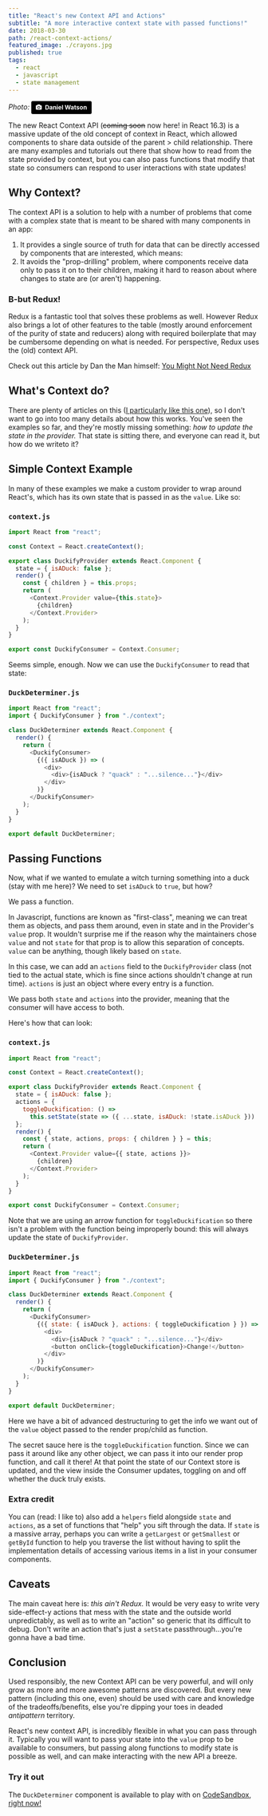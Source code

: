 ```yaml
---
title: "React's new Context API and Actions"
subtitle: "A more interactive context state with passed functions!"
date: 2018-03-30
path: /react-context-actions/
featured_image: ./crayons.jpg
published: true
tags:
  - react
  - javascript
  - state management
---
```


_Photo:_ <a style="background-color:black;color:white;text-decoration:none;padding:4px 6px;font-family:-apple-system, BlinkMacSystemFont, &quot;San Francisco&quot;, &quot;Helvetica Neue&quot;, Helvetica, Ubuntu, Roboto, Noto, &quot;Segoe UI&quot;, Arial, sans-serif;font-size:12px;font-weight:bold;line-height:1.2;display:inline-block;border-radius:3px;" href="https://unsplash.com/@danielwatsondesign?utm_medium=referral&amp;utm_campaign=photographer-credit&amp;utm_content=creditBadge" target="_blank" rel="noopener noreferrer" title="Download free do whatever you want high-resolution photos from Daniel Watson"><span style="display:inline-block;padding:2px 3px;"><svg xmlns="http://www.w3.org/2000/svg" style="height:12px;width:auto;position:relative;vertical-align:middle;top:-1px;fill:white;" viewBox="0 0 32 32"><title>unsplash-logo</title><path d="M20.8 18.1c0 2.7-2.2 4.8-4.8 4.8s-4.8-2.1-4.8-4.8c0-2.7 2.2-4.8 4.8-4.8 2.7.1 4.8 2.2 4.8 4.8zm11.2-7.4v14.9c0 2.3-1.9 4.3-4.3 4.3h-23.4c-2.4 0-4.3-1.9-4.3-4.3v-15c0-2.3 1.9-4.3 4.3-4.3h3.7l.8-2.3c.4-1.1 1.7-2 2.9-2h8.6c1.2 0 2.5.9 2.9 2l.8 2.4h3.7c2.4 0 4.3 1.9 4.3 4.3zm-8.6 7.5c0-4.1-3.3-7.5-7.5-7.5-4.1 0-7.5 3.4-7.5 7.5s3.3 7.5 7.5 7.5c4.2-.1 7.5-3.4 7.5-7.5z"></path></svg></span><span style="display:inline-block;padding:2px 3px;">Daniel Watson</span></a>

The new React Context API (~~coming soon~~ now here! in React 16.3) is a massive update of the old concept of context in React, which allowed components to share data outside of the parent > child relationship.  There are many examples and tutorials out there that show how to read from the state provided by context, but you can also pass functions that modify that state so consumers can respond to user interactions with state updates!

## Why Context?

The context API is a solution to help with a number of problems that come with a complex state that is meant to be shared with many components in an app:

1.  It provides a single source of truth for data that can be directly accessed by components that are interested, which means:
2.  It avoids the "prop-drilling" problem, where components receive data only to pass it on to their children, making it hard to reason about where changes to state are (or aren't) happening.

### B-but Redux!

Redux is a fantastic tool that solves these problems as well. However Redux also brings a lot of other features to the table (mostly around enforcement of the purity of state and reducers) along with required boilerplate that may be cumbersome depending on what is needed. For perspective, Redux uses the (old) context API.

Check out this article by Dan the Man himself: [You Might Not Need Redux](https://medium.com/@dan_abramov/you-might-not-need-redux-be46360cf367)

## What's Context do?

There are plenty of articles on this ([I particularly like this one](https://medium.com/dailyjs/reacts-%EF%B8%8F-new-context-api-70c9fe01596b)), so I don't want to go into too many details about how this works. You've seen the examples so far, and they're mostly missing something: _how to update the state in the provider._ That state is sitting there, and everyone can read it, but how do we writeto it?

## Simple Context Example

In many of these examples we make a custom provider to wrap around React's, which has its own state that is passed in as the `value`. Like so:

### `context.js`

```javascript
import React from "react";

const Context = React.createContext();

export class DuckifyProvider extends React.Component {
  state = { isADuck: false };
  render() {
    const { children } = this.props;
    return ( 
      <Context.Provider value={this.state}>
        {children}
      </Context.Provider>
    );
  }
}

export const DuckifyConsumer = Context.Consumer;
```

Seems simple, enough. Now we can use the `DuckifyConsumer` to read that state:

### `DuckDeterminer.js`

```javascript
import React from "react";
import { DuckifyConsumer } from "./context";

class DuckDeterminer extends React.Component {
  render() {
    return (
      <DuckifyConsumer>
        {({ isADuck }) => (
          <div>
            <div>{isADuck ? "quack" : "...silence..."}</div>
          </div>
        )}
      </DuckifyConsumer>
    );
  }
}

export default DuckDeterminer;
```

## Passing Functions

Now, what if we wanted to emulate a witch turning something into a duck (stay with me here)? We need to set `isADuck` to `true`, but how?

We pass a function.

In Javascript, functions are known as "first-class", meaning we can treat them as objects, and pass them around, even in state and in the Provider's `value` prop. It wouldn't surprise me if the reason why the maintainers chose `value` and not `state` for that prop is to allow this separation of concepts. `value` can be anything, though likely based on `state`.

In this case, we can add an `actions` field to the `DuckifyProvider` class (not tied to the actual state, which is fine since actions shouldn't change at run time). `actions` is just an object where every entry is a function.

We pass both `state` and `actions` into the provider, meaning that the consumer will have access to both.

Here's how that can look:

### `context.js`

```javascript
import React from "react";

const Context = React.createContext();

export class DuckifyProvider extends React.Component {
  state = { isADuck: false };
  actions = {
    toggleDuckification: () =>
      this.setState(state => ({ ...state, isADuck: !state.isADuck }))
  };
  render() {
    const { state, actions, props: { children } } = this;
    return (
      <Context.Provider value={{ state, actions }}>
        {children}
      </Context.Provider>
    );
  }
}

export const DuckifyConsumer = Context.Consumer;
```

Note that we are using an arrow function for `toggleDuckification` so there isn't a problem with the function being improperly bound: this will always update the state of `DuckifyProvider`.

### `DuckDeterminer.js`

```javascript
import React from "react";
import { DuckifyConsumer } from "./context";

class DuckDeterminer extends React.Component {
  render() {
    return (
      <DuckifyConsumer>
        {({ state: { isADuck }, actions: { toggleDuckification } }) => (
          <div>
            <div>{isADuck ? "quack" : "...silence..."}</div>
            <button onClick={toggleDuckification}>Change!</button>
          </div>
        )}
      </DuckifyConsumer>
    );
  }
}

export default DuckDeterminer;
```

Here we have a bit of advanced destructuring to get the info we want out of the `value` object passed to the render prop/child as function.

The secret sauce here is the `toggleDuckification` function. Since we can pass it around like any other object, we can pass it into our render prop function, and call it there! At that point the state of our Context store is updated, and the view inside the Consumer updates, toggling on and off whether the duck truly exists.

### Extra credit

You can (read: I like to) also add a `helpers` field alongside `state` and `actions`, as a set of functions that "help" you sift through the data. If `state` is a massive array, perhaps you can write a `getLargest` or `getSmallest` or `getById` function to help you traverse the list without having to split the implementation details of accessing various items in a list in your consumer components.

## Caveats

The main caveat here is: _this ain't Redux._ It would be very easy to write very side-effect-y actions that mess with the state and the outside world unpredictably, as well as to write an "action" so generic that its difficult to debug. Don't write an action that's just a `setState` passthrough...you're gonna have a bad time.

## Conclusion

Used responsibly, the new Context API can be very powerful, and will only grow as more and more awesome patterns are discovered. But every new pattern (including this one, even) should be used with care and knowledge of the tradeoffs/benefits, else you're dipping your toes in deaded _antipattern_ territory.

React's new context API, is incredibly flexible in what you can pass through it. Typically you will want to pass your state into the `value` prop to be available to consumers, but passing along functions to modify state is possible as well, and can make interacting with the new API a breeze.

### Try it out

The `DuckDeterminer` component is available to play with on [CodeSandbox, right now!](https://codesandbox.io/s/nklr4nr854)
